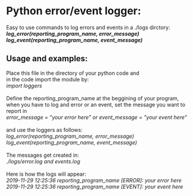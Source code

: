 # Python error/event logger:
Easy to use commands to log errors and events in a ./logs dirctory:
<b><i>log_error(reporting_program_name, error_message)<br>
log_event(reporting_program_name, event_message)</i></b><br>

## Usage and examples:
Place this file in the directory of your python code and<br>
in the code import the module by:<br>
  <i>import loggers</i><br>
<br>
Define the reporting_program_name at the beggining of your program,<br>
when you have to log and error or an event, set the message you want to report in<br>
  <i>error_message = "your error here" or event_message = "your event here"</i><br>
<br>
and use the loggers as follows:<br>
  <i>log_error(reporting_program_name, error_message)<br>
  log_event(reporting_program_name, event_message)</i><br>
<br>
The messages get created in:<br>
<i>./logs/error.log and events.log</i><br>
<br>
Here is how the logs will appear:<br>
<i>2019-11-29 12:25:36 reporting_program_name [ERROR]: your error here<br>
2019-11-29 12:25:36 reporting_program_name [EVENT]: your event here</i><br>
